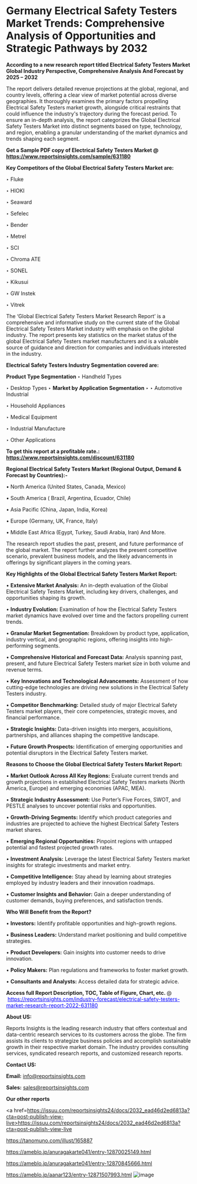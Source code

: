 # Germany Electrical Safety Testers Market Trends: Comprehensive Analysis of Opportunities and Strategic Pathways by 2032

<strong>According to a new research report titled Electrical Safety Testers Market Global Industry Perspective, Comprehensive Analysis And Forecast by 2025 – 2032</strong>

The report delivers detailed revenue projections at the global, regional, and country levels, offering a clear view of market potential across diverse geographies. It thoroughly examines the primary factors propelling Electrical Safety Testers market growth, alongside critical restraints that could influence the industry's trajectory during the forecast period. To ensure an in-depth analysis, the report categorizes the Global Electrical Safety Testers Market into distinct segments based on type, technology, and region, enabling a granular understanding of the market dynamics and trends shaping each segment.

<strong>Get a Sample PDF copy of Electrical Safety Testers Market </strong><strong>@<a href=https://www.reportsinsights.com/sample/631180 style=color:#0000ff;> https://www.reportsinsights.com/sample/631180</a></strong></font>

<strong>Key Competitors of the Global Electrical Safety Testers Market are:</strong>

‣ Fluke

‣ HIOKI

‣ Seaward

‣ Sefelec

‣ Bender

‣ Metrel

‣ SCI

‣ Chroma ATE

‣ SONEL

‣ Kikusui

‣ GW Instek

‣ Vitrek

The ‘Global Electrical Safety Testers Market Research Report’ is a comprehensive and informative study on the current state of the Global Electrical Safety Testers Market industry with emphasis on the global industry. The report presents key statistics on the market status of the global Electrical Safety Testers market manufacturers and is a valuable source of guidance and direction for companies and individuals interested in the industry.

<strong>Electrical Safety Testers Industry Segmentation covered are:</strong>

<strong>Product Type Segmentation</strong>
‣
Handheld Types

‣ Desktop Types
‣ 
<strong>Market by Application Segmentation</strong>
‣
‣  Automotive Industrial

‣ Household Appliances

‣ Medical Equipment

‣ Industrial Manufacture

‣ Other Applications

<strong>To get this report at a profitable rate.: <a href=https://www.reportsinsights.com/discount/631180 style=color:#0000ff;>https://www.reportsinsights.com/discount/631180</a></strong></font>

<strong>Regional Electrical Safety Testers Market (Regional Output, Demand &amp; Forecast by Countries):-</strong>

• North America (United States, Canada, Mexico)

• South America ( Brazil, Argentina, Ecuador, Chile)

• Asia Pacific (China, Japan, India, Korea)

• Europe (Germany, UK, France, Italy)

• Middle East Africa (Egypt, Turkey, Saudi Arabia, Iran) And More.

The research report studies the past, present, and future performance of the global market. The report further analyzes the present competitive scenario, prevalent business models, and the likely advancements in offerings by significant players in the coming years.

<strong>Key Highlights of the Global Electrical Safety Testers Market Report:</strong>

• <strong>Extensive Market Analysis:</strong> An in-depth evaluation of the Global Electrical Safety Testers Market, including key drivers, challenges, and opportunities shaping its growth.

• <strong>Industry Evolution:</strong> Examination of how the Electrical Safety Testers market dynamics have evolved over time and the factors propelling current trends.

• <strong>Granular Market Segmentation:</strong> Breakdown by product type, application, industry vertical, and geographic regions, offering insights into high-performing segments.

• <strong>Comprehensive Historical and Forecast Data:</strong> Analysis spanning past, present, and future Electrical Safety Testers market size in both volume and revenue terms.

• <strong>Key Innovations and Technological Advancements:</strong> Assessment of how cutting-edge technologies are driving new solutions in the Electrical Safety Testers industry.

• <strong>Competitor Benchmarking:</strong> Detailed study of major Electrical Safety Testers market players, their core competencies, strategic moves, and financial performance.

• <strong>Strategic Insights:</strong> Data-driven insights into mergers, acquisitions, partnerships, and alliances shaping the competitive landscape.

• <strong>Future Growth Prospects:</strong> Identification of emerging opportunities and potential disruptors in the Electrical Safety Testers market.

<strong>Reasons to Choose the Global Electrical Safety Testers Market Report:</strong>

• <strong>Market Outlook Across All Key Regions:</strong> Evaluate current trends and growth projections in established Electrical Safety Testers markets (North America, Europe) and emerging economies (APAC, MEA).

• <strong>Strategic Industry Assessment:</strong> Use Porter’s Five Forces, SWOT, and PESTLE analyses to uncover potential risks and opportunities.

• <strong>Growth-Driving Segments:</strong> Identify which product categories and industries are projected to achieve the highest Electrical Safety Testers market shares.

• <strong>Emerging Regional Opportunities:</strong> Pinpoint regions with untapped potential and fastest projected growth rates.

• <strong>Investment Analysis:</strong> Leverage the latest Electrical Safety Testers market insights for strategic investments and market entry.

• <strong>Competitive Intelligence:</strong> Stay ahead by learning about strategies employed by industry leaders and their innovation roadmaps.

• <strong>Customer Insights and Behavior:</strong> Gain a deeper understanding of customer demands, buying preferences, and satisfaction trends.

<strong>Who Will Benefit from the Report?</strong>

• <strong>Investors:</strong> Identify profitable opportunities and high-growth regions.

• <strong>Business Leaders:</strong> Understand market positioning and build competitive strategies.

• <strong>Product Developers:</strong> Gain insights into customer needs to drive innovation.

• <strong>Policy Makers:</strong> Plan regulations and frameworks to foster market growth.

• <strong>Consultants and Analysts:</strong> Access detailed data for strategic advice.
</ul>
<strong>Access full Report Description, TOC, Table of Figure, Chart, etc. </strong>@  <a href=https://reportsinsights.com/industry-forecast/electrical-safety-testers-market-research-report-2022-631180 style=color:#0000ff;>https://reportsinsights.com/industry-forecast/electrical-safety-testers-market-research-report-2022-631180</a></font>

<strong><strong>About US</strong>:</strong>

Reports Insights is the leading research industry that offers contextual and data-centric research services to its customers across the globe. The firm assists its clients to strategize business policies and accomplish sustainable growth in their respective market domain. The industry provides consulting services, syndicated research reports, and customized research reports.

<strong>Contact US:</strong>

<p class=""""><b>Email:</b> <a href=mailto:info@reportsinsights.com>info@reportsinsights.com</a></p>
<p class=""""><b>Sales:</b> <a href=mailto:sales@reportsinsights.com>sales@reportsinsights.com</a></p>

<strong>Our other reports</strong>

<a href=https://issuu.com/reportsinsights24/docs/2032_ead46d2ed6813a?cta=post-publish-view-live>https://issuu.com/reportsinsights24/docs/2032_ead46d2ed6813a?cta=post-publish-view-live</a>

<a href=https://tanomuno.com/illust/165887>https://tanomuno.com/illust/165887</a>

<a href=https://ameblo.jp/anuragakarte041/entry-12870025149.html>https://ameblo.jp/anuragakarte041/entry-12870025149.html</a>

<a href=https://ameblo.jp/anuragakarte041/entry-12870845666.html>https://ameblo.jp/anuragakarte041/entry-12870845666.html</a>

<a href=https://ameblo.jp/aanar123/entry-12871507993.html>https://ameblo.jp/aanar123/entry-12871507993.html</a>
![image](https://github.com/user-attachments/assets/7d3da329-d3f0-4567-b70c-750d3b5c88ea)
